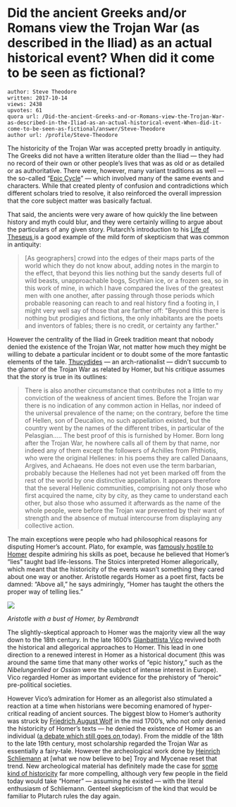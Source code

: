 # Did the ancient Greeks and/or Romans view the Trojan War (as described in the Iliad) as an actual historical event? When did it come to be seen as fictional?

	author: Steve Theodore
	written: 2017-10-14
	views: 2438
	upvotes: 61
	quora url: /Did-the-ancient-Greeks-and-or-Romans-view-the-Trojan-War-as-described-in-the-Iliad-as-an-actual-historical-event-When-did-it-come-to-be-seen-as-fictional/answer/Steve-Theodore
	author url: /profile/Steve-Theodore


The historicity of the Trojan War was accepted pretty broadly in antiquity. The Greeks did not have a written literature older than the Iliad — they had no record of their own or other people’s lives that was as old or as detailed or as authoritative. There were, however, many variant traditions as well — the so-called “[Epic Cycle](https://en.wikipedia.org/wiki/Epic_Cycle)” — which involved many of the same events and characters. While that created plenty of confusion and contradictions which different scholars tried to resolve, it also reinforced the overall impression that the core subject matter was basically factual.

That said, the ancients were very aware of how quickly the line between history and myth could blur, and they were certainly willing to argue about the particulars of any given story. Plutarch’s introduction to his [Life of Theseus ](http://classics.mit.edu/Plutarch/theseus.html)is a good example of the mild form of skepticism that was common in antiquity:

> [As geographers] crowd into the edges of their maps parts of the world which they do not know about, adding notes in the margin to the effect, that beyond this lies nothing but the sandy deserts full of wild beasts, unapproachable bogs, Scythian ice, or a frozen sea, so in this work of mine, in which I have compared the lives of the greatest men with one another, after passing through those periods which probable reasoning can reach to and real history find a footing in, I might very well say of those that are farther off: "Beyond this there is nothing but prodigies and fictions, the only inhabitants are the poets and inventors of fables; there is no credit, or certainty any farther."

However the centrality of the Iliad in Greek tradition meant that nobody denied the existence of the Trojan War, not matter how much they might be willing to debate a particular incident or to doubt some of the more fantastic elements of the tale. [Thucydides](http://classics.mit.edu/Thucydides/pelopwar.1.first.html) — an arch-rationalist — didn’t succumb to the glamor of the Trojan War as related by Homer, but his critique assumes that the story is true in its outlines:

> There is also another circumstance that contributes not a little to my conviction of the weakness of ancient times. Before the Trojan war there is no indication of any common action in Hellas, nor indeed of the universal prevalence of the name; on the contrary, before the time of Hellen, son of Deucalion, no such appellation existed, but the country went by the names of the different tribes, in particular of the Pelasgian….. The best proof of this is furnished by Homer. Born long after the Trojan War, he nowhere calls all of them by that name, nor indeed any of them except the followers of Achilles from Phthiotis, who were the original Hellenes: in his poems they are called Danaans, Argives, and Achaeans. He does not even use the term barbarian, probably because the Hellenes had not yet been marked off from the rest of the world by one distinctive appellation. It appears therefore that the several Hellenic communities, comprising not only those who first acquired the name, city by city, as they came to understand each other, but also those who assumed it afterwards as the name of the whole people, were before the Trojan war prevented by their want of strength and the absence of mutual intercourse from displaying any collective action.

The main exceptions were people who had philosophical reasons for disputing Homer’s account. Plato, for example, was [famously hostile to Homer](https://plato.stanford.edu/entries/plato-rhetoric/) despite admiring his skills as poet, because he believed that Homer’s “lies” taught bad life-lessons. The Stoics interpreted Homer allegorically, which meant that the historicity of the events wasn’t something they cared about one way or another. Aristotle regards Homer as a poet first, facts be damned: “Above all,” he says admiringly, “Homer has taught the others the proper way of telling lies.”

![](https://qph.fs.quoracdn.net/main-qimg-950fcc46fc389e17a115be886d293877)

_Aristotle with a bust of Homer, by Rembrandt_ 

The slightly-skeptical approach to Homer was the majority view all the way down to the 18th century. In the late 1600’s [Gianbattista Vico](https://plato.stanford.edu/entries/vico/) revived both the historical and allegorical approaches to Homer. This lead in one direction to a renewed interest in Homer as a historical document (this was around the same time that many other works of “epic history,” such as the _Nibelungenlied_  or _Ossian_  were the subject of intense interest in Europe). Vico regarded Homer as important evidence for the prehistory of “heroic” pre-political societies.

However Vico’s admiration for Homer as an allegorist also stimulated a reaction at a time when historians were becoming enamored of hyper-critical reading of ancient sources. The biggest blow to Homer’s authority was struck by [Friedrich August Wolf](http://grbs.library.duke.edu/article/viewFile/7001/5017) in the mid 1700’s, who not only denied the historicity of Homer’s texts — he denied the existence of Homer as an individual ([a debate which still goes on ](https://www.quora.com/What-Who-inspired-Homerus-in-the-main)today). From the middle of the 18th to the late 19th century, most scholarship regarded the Trojan War as essentially a fairy-tale. However the archeological work done by [Heinrich Schliemann](https://en.wikipedia.org/wiki/Heinrich_Schliemann) at [what we now believe to be] Troy and Mycenae reset that trend. New archeological material has definitely made the case for [some kind of historicity](https://www.quora.com/Is-the-Greek-society-described-in-Homers-epics-post-Mycenean-rather-than-Mycenean) far more compelling, although very few people in the field today would take “Homer” — assuming he existed — with the literal enthusiasm of Schliemann. Genteel skepticism of the kind that would be familiar to Plutarch rules the day again.

